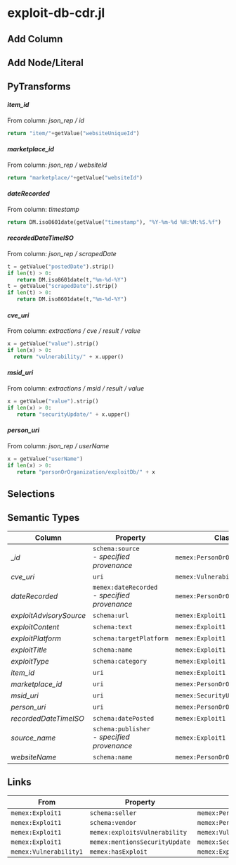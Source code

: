 # exploit-db-cdr.jl

## Add Column

## Add Node/Literal

## PyTransforms
#### _item_id_
From column: _json_rep / id_
``` python
return "item/"+getValue("websiteUniqueId")
```

#### _marketplace_id_
From column: _json_rep / websiteId_
``` python
return "marketplace/"+getValue("websiteId")
```

#### _dateRecorded_
From column: _timestamp_
``` python
return DM.iso8601date(getValue("timestamp"), "%Y-%m-%d %H:%M:%S.%f")
```

#### _recordedDateTimeISO_
From column: _json_rep / scrapedDate_
``` python
t = getValue("postedDate").strip()
if len(t) > 0:
   return DM.iso8601date(t,"%m-%d-%Y")
t = getValue("scrapedDate").strip()
if len(t) > 0:
   return DM.iso8601date(t,"%m-%d-%Y")
```

#### _cve_uri_
From column: _extractions / cve / result / value_
``` python
x = getValue("value").strip()
if len(x) > 0:
  return "vulnerability/" + x.upper()
```

#### _msid_uri_
From column: _extractions / msid / result / value_
``` python
x = getValue("value").strip()
if len(x) > 0:
   return "securityUpdate/" + x.upper()
```

#### _person_uri_
From column: _json_rep / userName_
``` python
x = getValue("userName")
if len(x) > 0:
   return "personOrOrganization/exploitDb/" + x
```


## Selections

## Semantic Types
| Column | Property | Class |
|  ----- | -------- | ----- |
| __id_ | `schema:source`<BR> - _specified provenance_ | `memex:PersonOrOrganization1`|
| _cve_uri_ | `uri` | `memex:Vulnerability1`|
| _dateRecorded_ | `memex:dateRecorded`<BR> - _specified provenance_ | `memex:PersonOrOrganization1`|
| _exploitAdvisorySource_ | `schema:url` | `memex:Exploit1`|
| _exploitContent_ | `schema:text` | `memex:Exploit1`|
| _exploitPlatform_ | `schema:targetPlatform` | `memex:Exploit1`|
| _exploitTitle_ | `schema:name` | `memex:Exploit1`|
| _exploitType_ | `schema:category` | `memex:Exploit1`|
| _item_id_ | `uri` | `memex:Exploit1`|
| _marketplace_id_ | `uri` | `memex:PersonOrOrganization1`|
| _msid_uri_ | `uri` | `memex:SecurityUpdate1`|
| _person_uri_ | `uri` | `memex:PersonOrOrganization2`|
| _recordedDateTimeISO_ | `schema:datePosted` | `memex:Exploit1`|
| _source_name_ | `schema:publisher`<BR> - _specified provenance_ | `memex:Exploit1`|
| _websiteName_ | `schema:name` | `memex:PersonOrOrganization1`|


## Links
| From | Property | To |
|  --- | -------- | ---|
| `memex:Exploit1` | `schema:seller` | `memex:PersonOrOrganization1`|
| `memex:Exploit1` | `schema:vendor` | `memex:PersonOrOrganization2`|
| `memex:Exploit1` | `memex:exploitsVulnerability` | `memex:Vulnerability1`|
| `memex:Exploit1` | `memex:mentionsSecurityUpdate` | `memex:SecurityUpdate1`|
| `memex:Vulnerability1` | `memex:hasExploit` | `memex:Exploit1`|
